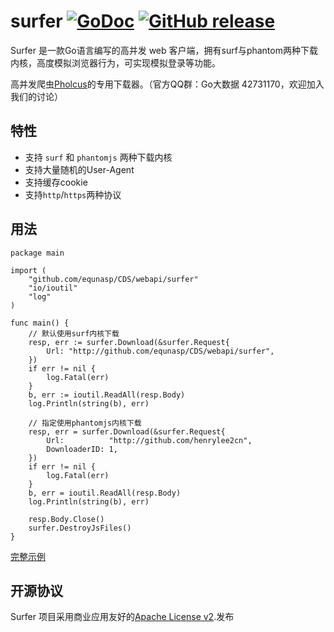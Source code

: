 # surfer    [![GoDoc](https://godoc.org/github.com/tsuna/gohbase?status.png)](https://godoc.org/github.com/equnasp/CDS/webapi/surfer) [![GitHub release](https://img.shields.io/github/release/henrylee2cn/surfer.svg)](https://github.com/equnasp/CDS/webapi/surfer/releases)


Surfer 是一款Go语言编写的高并发 web 客户端，拥有surf与phantom两种下载内核，高度模拟浏览器行为，可实现模拟登录等功能。

高并发爬虫[Pholcus](https://github.com/equnasp/CDS/webapi/pholcus)的专用下载器。（官方QQ群：Go大数据 42731170，欢迎加入我们的讨论）

## 特性

- 支持 `surf` 和 `phantomjs` 两种下载内核
- 支持大量随机的User-Agent
- 支持缓存cookie
- 支持`http`/`https`两种协议

## 用法
```
package main

import (
    "github.com/equnasp/CDS/webapi/surfer"
    "io/ioutil"
    "log"
)

func main() {
    // 默认使用surf内核下载
    resp, err := surfer.Download(&surfer.Request{
        Url: "http://github.com/equnasp/CDS/webapi/surfer",
    })
    if err != nil {
        log.Fatal(err)
    }
    b, err := ioutil.ReadAll(resp.Body)
    log.Println(string(b), err)

    // 指定使用phantomjs内核下载
    resp, err = surfer.Download(&surfer.Request{
        Url:          "http://github.com/henrylee2cn",
        DownloaderID: 1,
    })
    if err != nil {
        log.Fatal(err)
    }
    b, err = ioutil.ReadAll(resp.Body)
    log.Println(string(b), err)

    resp.Body.Close()
    surfer.DestroyJsFiles()
}
```

[完整示例](https://github.com/equnasp/CDS/webapi/surfer/blob/master/example/example.go)


## 开源协议

Surfer 项目采用商业应用友好的[Apache License v2](https://github.com/equnasp/CDS/webapi/surfer/raw/master/LICENSE).发布
